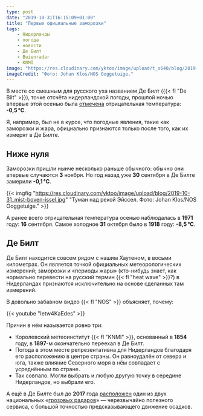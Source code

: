 ```yaml
---
type: post
date: "2019-10-31T16:15:09+01:00"
title: "Первые официальные заморозки"
tags:
    - Нидерланды
    - погода
    - новости
    - Де Билт
    - Buienradar
    - KNMI
image: "https://res.cloudinary.com/yktoo/image/upload/t_s640/blog/2019-10-31_mist-boven-issel.jpg"
imageCredit: "Фото: Johan Klos/NOS Ooggetuige."
---
```


В месте со смешным для русского уха названием Де Билт ({{< fl "De Bilt" >}}), точке отсчёта нидерландской погоды, прошлой ночью впервые этой осенью была [отмечена](https://www.weerplaza.nl/weerinhetnieuws/eerste-officiele-vorstdag-van-deze-herfst/5695/) отрицательная температура: **-0,5 °C**.

Я, например, был не в курсе, что погодные явления, такие как заморозки и жара, официально признаются только после того, как их измерят в Де Билте.

<!--more-->

## Ниже нуля

Заморозки пришли нынче несколько раньше обычного: обычно они впервые случаются **3** ноября. Но год назад уже **30** сентября в Де Билте замерили **-0,1 °C**.

{{< imgfig "https://res.cloudinary.com/yktoo/image/upload/blog/2019-10-31_mist-boven-issel.jpg" "Туман над рекой Эйссел. Фото: Johan Klos/NOS Ooggetuige." >}}

А ранее всего отрицательная температура осенью наблюдалась в **1971** году: **16** сентября. Самое холодное **31** октября было в **1918** году: **-8,5 °C**.

## Де Билт

Де Билт находится совсем рядом с нашим Хаутеном, в восьми километрах. Он является точкой официальных метеорологических измерений; заморозки и «периоды жары» (кто-нибудь знает, как нормально перевести на русский термин {{< fl "heat wave" >}}?) в Нидерландах признаются исключительно на основе сделанных там измерений.

В довольно забавном видео {{< fl "NOS" >}} объясняет, почему:

{{< youtube "Ietw4KaEdes" >}}

Причин в нём называется ровно три:

* Королевский метеоинститут {{< fl "KNMI" >}}, основанный в **1854** году, в **1897**-м окончательно переехал в Де Билт.
* Погода в этом месте репрезентативна для Нидерландов благодаря его расположению в центре страны. Он равноудалён от севера и юга, также влияние Северного моря в нём совпадает с усреднённым по стране.
* Так совпало. Могли выбрать и любую другую точку в середине Нидерландов, но выбрали его.

А ещё в Де Билте был до **2017** года [расположен](https://w33r.nl/blog/hoe-werkt-de-neerslagradar/) один из двух национальных «[грозовых радаров](/glossary/buienradar)» — черезвычайно полезного сервиса, с большой точностью предсказывающего движение осадков.
